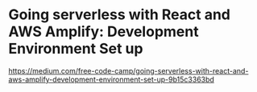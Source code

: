 # Going serverless with React and AWS Amplify: Development Environment Set up

https://medium.com/free-code-camp/going-serverless-with-react-and-aws-amplify-development-environment-set-up-9b15c3363bd
